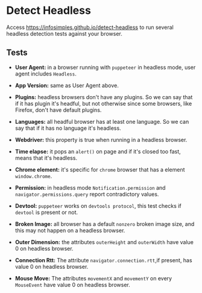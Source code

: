 # Detect Headless

Access <https://infosimples.github.io/detect-headless> to run several headless detection tests against your browser.

## Tests

- **User Agent:** in a browser running with `puppeteer` in headless mode, user agent includes `Headless`.

- **App Version:** same as User Agent above.

- **Plugins:** headless browsers don't have any plugins. So we can say that if it has plugin it's headful, but not otherwise since some browsers, like Firefox, don't have default plugins.

- **Languages:** all headful browser has at least one language. So we can say that if it has no language it's headless.

- **Webdriver:** this property is true when running in a headless browser.

- **Time elapse:** it pops an `alert()` on page and if it's closed too fast, means that it's headless.

- **Chrome element:** it's specific for `chrome` browser that has a element `window.chrome`.

- **Permission:** in headless mode `Notification.permission` and `navigator.permissions.query` report contradictory values.

- **Devtool:** `puppeteer` works on `devtools protocol`, this test checks if `devtool` is present or not.

- **Broken Image:** all browser has a default `nonzero` broken image size, and this may not happen on a headless browser.

- **Outer Dimension:** the attributes `outerHeight` and `outerWidth`  have value 0 on headless browser.

- **Connection Rtt:** The attribute `navigator.connection.rtt`,if present, has value 0 on headless browser.

- **Mouse Move:** The attributes `movementX` and `movementY` on every `MouseEvent` have value 0 on headless browser.
